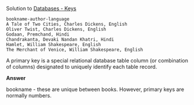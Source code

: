 Solution to [Databases - Keys](https://www.hackerrank.com/challenges/databases-keys)

```
bookname-author-language
A Tale of Two Cities, Charles Dickens, English
Oliver Twist, Charles Dickens, English
Godaan, Premchand, Hindi
Chandrakanta, Devaki Nandan Khatri, Hindi
Hamlet, William Shakespeare, English
The Merchant of Venice, William Shakespeare, English
```

A primary key is a special relational database table column (or combination of columns) designated to uniquely identify each table record.

**Answer**

bookname - these are unique between books. However, primary keys are normally numbers.